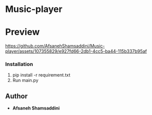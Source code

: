 # Music-player
# Preview

 

https://github.com/AfsanehShamsaddini/Music-player/assets/107355829/e927fd66-2db1-4cc5-ba44-115b337b95af



### Installation
1. pip install -r requirement.txt
2. Run main.py

## Author
* **Afsaneh Shamsaddini**
